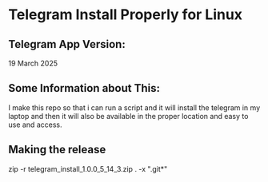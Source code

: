# Telegram Install Properly for Linux



## Telegram App Version: 

19 March 2025


## Some Information about This:

I make this repo so that i can run a script and it will install the telegram in my laptop and then it will also be available in the proper location and easy to use and access.


## Making the release

zip -r telegram_install_1.0.0_5_14_3.zip . -x ".git*"
